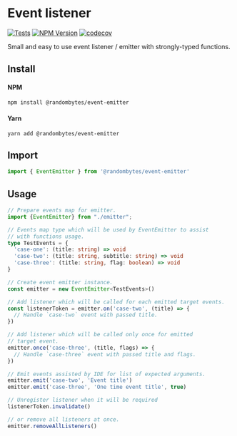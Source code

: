 # Event listener

[![Tests](https://github.com/parfeon/event-emitter/actions/workflows/run-tests.yml/badge.svg)](https://github.com/parfeon/event-emitter/actions/workflows/run-tests.yml) [![NPM Version](https://img.shields.io/npm/v/@randombytes/event-emitter.svg?style=flat)](https://www.npmjs.org/package/@randombytes/event-emitter) [![codecov](https://codecov.io/github/parfeon/event-emitter/branch/main/graph/badge.svg?token=frSpSxJL7a)](https://codecov.io/github/parfeon/event-emitter)


Small and easy to use event listener / emitter with strongly-typed functions.

## Install

#### NPM
```sh
npm install @randombytes/event-emitter
```

#### Yarn
```shell
yarn add @randombytes/event-emitter
```

## Import

```typescript
import { EventEmitter } from '@randombytes/event-emitter'
```

## Usage

```typescript
// Prepare events map for emitter.
import {EventEmitter} from "./emitter";

// Events map type which will be used by EventEmitter to assist 
// with functions usage.
type TestEvents = {
  'case-one': (title: string) => void
  'case-two': (title: string, subtitle: string) => void
  'case-three': (title: string, flag: boolean) => void
}

// Create event emitter instance.
const emitter = new EventEmitter<TestEvents>()

// Add listener which will be called for each emitted target events.
const listenerToken = emitter.on('case-two', (title) => {
  // Handle `case-two` event with passed title.
})

// Add listener which will be called only once for emitted 
// target event.
emitter.once('case-three', (title, flags) => {
  // Handle `case-three` event with passed title and flags.
})

// Emit events assisted by IDE for list of expected arguments.
emitter.emit('case-two', 'Event title')
emitter.emit('case-three', 'One time event title', true)

// Unregister listener when it will be required
listenerToken.invalidate()

// or remove all listeners at once.
emitter.removeAllListeners()
```
